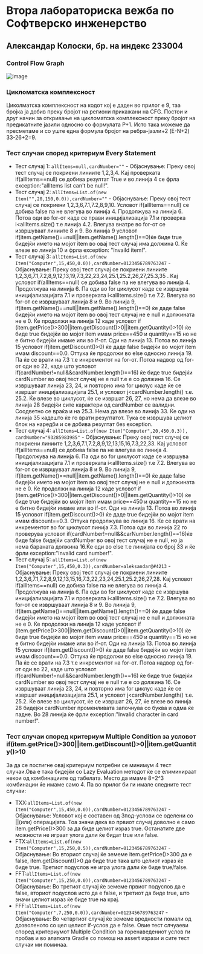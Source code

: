 # Втора лабораториска вежба по Софтверско инженерство
## Александар Колоски, бр. на индекс 233004
### Control Flow Graph

![image](https://github.com/user-attachments/assets/84a55ed2-b23a-4d56-864c-66f44e70575e)



### Цикломатска комплексност 
Циколматска комплексност на кодот кој е даден во прилог е 9, таа бројка ја добив преку бројот на региони прикажани на CFG. Постои и друг начин за откривање на цикломатска комплексност преку бројот на предикатните јазили односно со формулата P+1. Исто така можеме да пресметаме и со уште една формула бројот на ребра-јазли+2 (E-N+2) 33-26+2=9.

### Тест случаи според критериум Every Statement 
 + Тест случај 1: `allItems=null,cardNumber=""` - Објаснување: Преку овој тест случај се покриени линиите 1,2,3,4. Кај проверката if(allItems==null) се добива резултат True и во линија 4 се фрла exception:"allItems list can't be null!".
 + Тест случај 2: `allItems=List.of(new Item("",20,150,0.0)),cardNumber=""` - Објаснување: Преку овој тест случај се покриени 1,2,3,6,7.1,7.2,8,9,10. Условот if(allItems==null) се добива false па не влегува во линија 4. Продолжува на линија 6. Потоа оди во for-от каде се прави иницијализација 7.1 и проверка i<allItems.size() т.е линија 4.2. Влегува внатре во for-от се извршуваат линиите 8 и 9. Во линија 9 условот if(item.getName()==null||item.getName().length()==0)ќе биде true бидејќи името на мојот item во овај тест случај има должина 0. Ќе влезе во линија 10 и фрла exception: "Invaild item!".
 + Тест случај 3: `allItems=List.of(new Item("Computer",15,450,0.0)),cardNumber=0123456789763247` - Објаснување: Преку овој тест случај се покриени линиите 1,2,3,6,7.1,7.2,8,9,12,13,19,7.3,22,23,24,25.1,25.2,26,27,25.3,35 . Кај условот if(allItems==null) се добива false па не влегува во линија 4. Продолжува на линија 6. Па оди во for циклусот каде се извршува иницијализацијата 7.1 и проверката i<allItems.size() т.е 7.2. Влегува во for-от се извршуваат линија 8 и 9. Во линија 9, if(item.getName()==null||item.getName().length()==0) ќе даде false бидејќи името на мојот item во овој тест случај не е null и должината не е 0. Ќе продолжи на линија 12 каде условот if (item.getPrice()>300||item.getDiscount()>0||item.getQuantity()>10) ќе биде true бидејќи во мојот item имам price==450 и quantity==15 но не е битно бидејќи имаме или во if-от. Оди на линија 13. Потоа во линија 15 условот if(item.getDiscount()>0) ќе даде false бидејќи во мојот item имам discount==0.0. Оттука ќе продолжи во else односно линија 19. Па ќе се врати на 7.3 т.е инкрементот на for-от. Потоа надвор од for-от оди во 22, каде што условот if(cardNumber!=null&&cardNumber.length()==16) ќе биде true бидејќи cardNumber во овој тест случај не е null т.е е со должина 16. Се извршуваат линија 23, 24, и повторно има for циклус каде ќе се извршат иницијализацијата 25.1, и условот j<cardNumber.length() т.е. 25.2. Ќе влезе во циклусот, ќе се извршат 26, 27, но нема да влезе во линија 28 бидејќи сите карактери од cardNumber се валидни. Соодветно се враќа и на 25.3. Нема да влезе во линија 33. Ќе оди на линија 35 кадешто ќе го врати резултатот. Тука се извршува целиот блок на наредби и се добива резултат без exception.
 + Тест случај 4: `allItems=List.of(new Item("Computer",20,450,0.3)), cardNumber="93285983985"` - Објаснување: Преку овој тест случај се покриени линиите 1,2,3,6,7.1,7.2,8,9,12,13,15,16,7.3,22,33. Кај условот if(allItems==null) се добива false па не влегува во линија 4. Продолжува на линија 6. Па оди во for циклусот каде се извршува иницијализацијата 7.1 и проверката i<allItems.size() т.е 7.2. Влегува во for-от се извршуваат линија 8 и 9. Во линија 9, if(item.getName()==null||item.getName().length()==0) ќе даде false бидејќи името на мојот item во овој тест случај не е null и должината не е 0. Ќе продолжи на линија 12 каде условот if (item.getPrice()>300||item.getDiscount()>0||item.getQuantity()>10) ќе биде true бидејќи во мојот item имам price==450 и quantity==15 но не е битно бидејќи имаме или во if-от. Оди на линија 13. Потоа во линија 15 условот if(item.getDiscount()>0) ќе даде true бидејќи во мојот item имам discount==0.3. Оттука продолжува во линија 16. Ќе се врати на инкрементот во for циклусот линија 7.3. Потоа оди во линија 22 го проверува условот if(cardNumber!=null&&carNumber.length()==16)ќе биде false бидејќи cardNumber во овој тест случај не е null, но ја нема бараната должина 16.Ќе оди во else т.е линијата со број 33 и ќе фрли exception:"Invalid card number!".
 + Тест случај 5: `allItems=List.of(new Item("Computer",15,450,0.3)),cardNumber=aleksandar@#4213` - Објаснување: Преку овој тест случај се покриени линиите 1,2,3,6,7.1,7.2,8,9,12,13,15,16,7.3,22,23,24,25.1,25.2,26,27,28. Кај условот if(allItems==null) се добива false па не влегува во линија 4. Продолжува на линија 6. Па оди во for циклусот каде се извршува иницијализацијата 7.1 и проверката i<allItems.size() т.е 7.2. Влегува во for-от се извршуваат линија 8 и 9. Во линија 9, if(item.getName()==null||item.getName().length()==0) ќе даде false бидејќи името на мојот item во овој тест случај не е null и должината не е 0. Ќе продолжи на линија 12 каде условот if (item.getPrice()>300||item.getDiscount()>0||item.getQuantity()>10) ќе биде true бидејќи во мојот item имам price==450 и quantity==15 но не е битно бидејќи имаме или во if-от. Оди на линија 13. Потоа во линија 15 условот if(item.getDiscount()>0) ќе даде false бидејќи во мојот item имам discount==0.0. Оттука ќе продолжи во else односно линија 19. Па ќе се врати на 7.3 т.е инкрементот на for-от. Потоа надвор од for-от оди во 22, каде што условот if(cardNumber!=null&&cardNumber.length()==16) ќе биде true бидејќи cardNumber во овој тест случај не е null т.е е со должина 16. Се извршуваат линија 23, 24, и повторно има for циклус каде ќе се извршат иницијализацијата 25.1, и условот j<cardNumber.length() т.е. 25.2. Ќе влезе во циклусот, ќе се извршат 26, 27, ќе влезе во линија 28 бидејќи cardNumber променливата започнува со буква и одма ќе падне. Во 28 линија ќе фрли exception:"Invalid character in card number!".

### Тест случаи според критериум Multiple Condition за условот if(item.getPrice()>300||item.getDiscount()>0||item.getQuantity()>10
За да се постигне овај критериум потребни се минимум 4 тест случаи.Ова е така бидејќи со Lazy Evaluation методот ќе се елиминираат некои од комбинациите од табелата. Место да имаме 8=2^3 комбинации ќе имаме само 4. Па во прилог би ги имале следните тест случаи:

 + TXX:`allItems=List.of(new Item("Computer",15,450,0.0)),cardNumber=0123456789763247` - Објаснување: Условот кој е составен од 3под-услови се оделени со ||(или) операцијата. Тоа значи дека во првиот случај доволно е само item.getPrice()>300 за да биде целиот израз true. Останатите две можности не играат улога дали ќе бидат true или false.
 + FTX:`allItems=List.of(new Item("Computer",15,250,0.5)),cardNumber=0123456789763247` - Објаснување: Во вториот случај ќе земеме item.getPrice()>300 да е false, item.getDiscount()>0 да биде true така што целиот израз ќе биде true. Третиот подуслов не игра улога дали ќе биде true/false.
 + FFT:`allItems=List.of(new Item("Computer",15,250,0.0)),cardNumber=0123456789763247` - Објаснување: Во третиот случај ќе земеме првиот подуслов да е false, вториот подуслов исто да е false, и третиот да биде true, што значи целиот израз ќе биде true на крај.
 + FFF:`allItems=List.of(new Item("Computer",7,250,0.0)),cardNumber=0123456789763247` - Објаснување: Во четвртиот случај ќе земеме вредности помали од дозволеното со цел целиот if-услов да е false.
Овие тест слчуаеви според критериумот Multiple Condition за горенаведениот услов ги пробав и во алатката Gradle со помош на assert изрази и сите тест случаи ми поминаа. 

